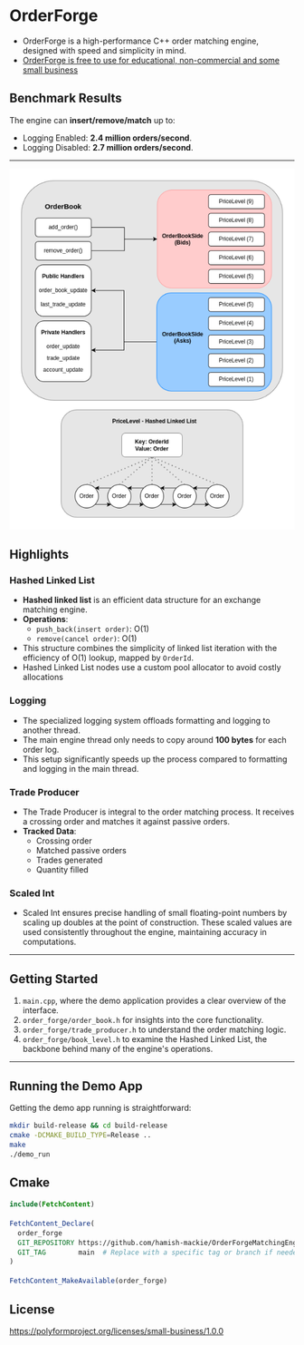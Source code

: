 # OrderForge
- OrderForge is a high-performance C++ order matching engine, designed with speed and simplicity in mind.
- [OrderForge is free to use for educational, non-commercial and some small business](https://polyformproject.org/licenses/small-business/1.0.0)

## Benchmark Results
The engine can **insert/remove/match** up to:
- Logging Enabled:  **2.4 million orders/second**.
- Logging Disabled:  **2.7 million orders/second**.

---

![](.github/images/order_forge_design.drawio.png)

## Highlights

### Hashed Linked List
- **Hashed linked list** is an efficient data structure for an exchange matching engine.
- **Operations**:
    - `push_back(insert order)`: O(1)
    - `remove(cancel order)`: O(1)
- This structure combines the simplicity of linked list iteration with the efficiency of O(1) lookup, mapped by `OrderId`.
- Hashed Linked List nodes use a custom pool allocator to avoid costly allocations

### Logging
- The specialized logging system offloads formatting and logging to another thread.
- The main engine thread only needs to copy around **100 bytes** for each order log.
- This setup significantly speeds up the process compared to formatting and logging in the main thread.

### Trade Producer
- The Trade Producer is integral to the order matching process. It receives a crossing order and matches it against passive orders.
- **Tracked Data**:
    - Crossing order
    - Matched passive orders
    - Trades generated
    - Quantity filled

### Scaled Int
- Scaled Int ensures precise handling of small floating-point numbers by scaling up doubles at the point of construction. These scaled values are used consistently throughout the engine, maintaining accuracy in computations.

---

## Getting Started

1. `main.cpp`, where the demo application provides a clear overview of the interface.
2. `order_forge/order_book.h` for insights into the core functionality.
3. `order_forge/trade_producer.h` to understand the order matching logic.
4. `order_forge/book_level.h` to examine the Hashed Linked List, the backbone behind many of the engine's operations.
---

## Running the Demo App

Getting the demo app running is straightforward:

```bash
mkdir build-release && cd build-release
cmake -DCMAKE_BUILD_TYPE=Release ..
make
./demo_run
```

## Cmake

```cmake
include(FetchContent)

FetchContent_Declare(
  order_forge
  GIT_REPOSITORY https://github.com/hamish-mackie/OrderForgeMatchingEngine.git
  GIT_TAG        main  # Replace with a specific tag or branch if needed
)

FetchContent_MakeAvailable(order_forge)

```

## License
https://polyformproject.org/licenses/small-business/1.0.0